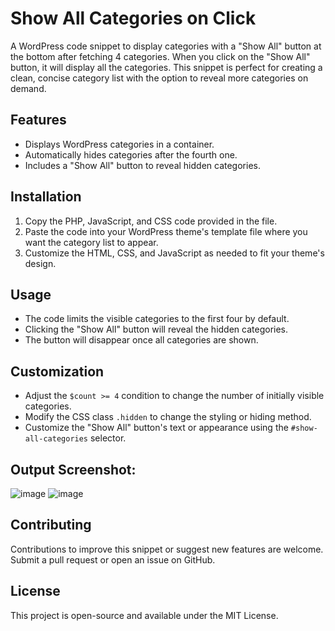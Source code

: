 # Show All Categories on Click
A WordPress code snippet to display categories with a "Show All" button at the bottom after fetching 4 categories. When you click on the "Show All" button, it will display all the categories. This snippet is perfect for creating a clean, concise category list with the option to reveal more categories on demand.

## Features
- Displays WordPress categories in a container.
- Automatically hides categories after the fourth one.
- Includes a "Show All" button to reveal hidden categories.

## Installation
1. Copy the PHP, JavaScript, and CSS code provided in the file.
2. Paste the code into your WordPress theme's template file where you want the category list to appear.
3. Customize the HTML, CSS, and JavaScript as needed to fit your theme's design.

## Usage
- The code limits the visible categories to the first four by default.
- Clicking the "Show All" button will reveal the hidden categories.
- The button will disappear once all categories are shown.

## Customization
- Adjust the `$count >= 4` condition to change the number of initially visible categories.
- Modify the CSS class `.hidden` to change the styling or hiding method.
- Customize the "Show All" button's text or appearance using the `#show-all-categories` selector.

## Output Screenshot:
![image](https://github.com/user-attachments/assets/1dd915a6-b561-4523-b1b6-040173c80ce6)
![image](https://github.com/user-attachments/assets/4a30b03c-ea77-4a1c-97d7-23fdfcc58d3c)


## Contributing
Contributions to improve this snippet or suggest new features are welcome. Submit a pull request or open an issue on GitHub.

## License
This project is open-source and available under the MIT License.

